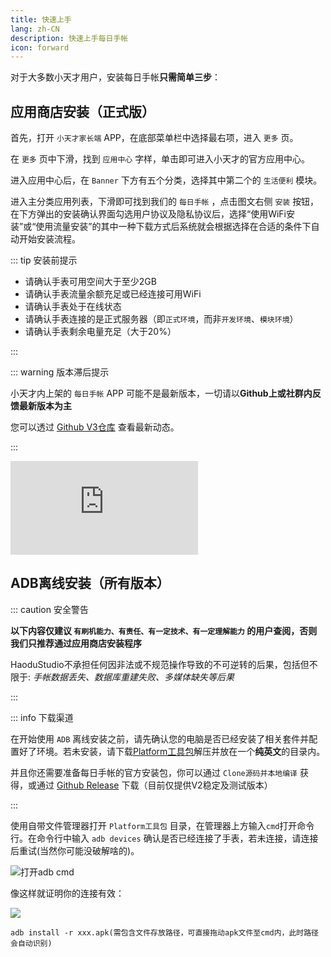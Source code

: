 ```yaml
---
title: 快速上手
lang: zh-CN
description: 快速上手每日手帐
icon: forward
---
```


对于大多数小天才用户，安装每日手帐**只需简单三步**：

## 应用商店安装（正式版）

首先，打开 `小天才家长端` APP，在底部菜单栏中选择最右项，进入 `更多` 页。

在 `更多` 页中下滑，找到 `应用中心` 字样，单击即可进入小天才的官方应用中心。

进入应用中心后，在 `Banner` 下方有五个分类，选择其中第二个的 `生活便利` 模块。

进入主分类应用列表，下滑即可找到我们的 `每日手帐` ，点击图文右侧 `安装` 按钮，在下方弹出的安装确认界面勾选用户协议及隐私协议后，选择“使用WiFi安装”或“使用流量安装”的其中一种下载方式后系统就会根据选择在合适的条件下自动开始安装流程。

::: tip 安装前提示

- 请确认手表可用空间大于至少2GB
- 请确认手表流量余额充足或已经连接可用WiFi
- 请确认手表处于在线状态
- 请确认手表连接的是正式服务器（即`正式环境`，而非`开发环境`、`模块环境`）
- 请确认手表剩余电量充足（大于20%）

:::

::: warning  版本滞后提示

小天才内上架的 `每日手帐` APP 可能不是最新版本，一切请以**Github上或社群内反馈最新版本为主**

您可以透过 [Github V3仓库](https://github.com/HaoduStudio/DailyNotes-V3) 查看最新动态。

:::

<iframe id="dogePlayerFrame" src="https://player.dogecloud.com/web/player.html?vcode=5defbe4ccdf7fd68&userId=2491&autoPlay=false&inFrame=true" allowfullscreen="true" msallowfullscreen="true" webkitallowfullscreen="true" mozallowfullscreen="true" oallowfullscreen="true" allowtransparency="true" scrolling="no" frameborder="0" allow="accelerometer; autoplay; encrypted-media; gyroscope; picture-in-picture; fullscreen" referrerPolicy="unsafe-url"></iframe>

## ADB离线安装（所有版本）

::: caution 安全警告

**以下内容仅建议 `有刷机能力、有责任、有一定技术、有一定理解能力` 的用户查阅，否则我们只推荐通过应用商店安装程序**

HaoduStudio不承担任何因非法或不规范操作导致的不可逆转的后果，包括但不限于: *手帐数据丢失、数据库重建失败、多媒体缺失等后果*

:::

::: info 下载渠道

在开始使用 `ADB` 离线安装之前，请先确认您的电脑是否已经安装了相关套件并配置好了环境。若未安装，请下载[Platform工具包](https://developer.android.com/tools/releases/platform-tools?hl=zh-cn#downloads)解压并放在一个**纯英文**的目录内。

并且你还需要准备每日手帐的官方安装包，你可以通过 `Clone源码并本地编译` 获得，或通过 [Github Release](https://github.com/HaoduStudio/DailyNotes/releases) 下载（目前仅提供V2稳定及测试版本）

:::

使用自带文件管理器打开 `Platform工具包` 目录，在管理器上方输入`cmd`打开命令行。在命令行中输入 `adb devices` 确认是否已经连接了手表，若未连接，请连接后重试(当然你可能没破解啥的)。

![打开adb cmd](https://shanghai.static.nextsay.cn/2024/04/29/662e735b0b5c1.png)

像这样就证明你的连接有效：

![](https://shanghai.static.nextsay.cn/2024/04/29/662e74ed56c23.png)

```
adb install -r xxx.apk(需包含文件存放路径，可直接拖动apk文件至cmd内，此时路径会自动识别)
```